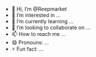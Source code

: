 - 👋 Hi, I’m @Reepmarket
- 👀 I’m interested in ...
- 🌱 I’m currently learning ...
- 💞️ I’m looking to collaborate on ...
- 📫 How to reach me ...
- 😄 Pronouns: ...
- ⚡ Fun fact: ...

<!---
Reepmarket/Reepmarket is a ✨ special ✨ repository because its `README.md` (this file) appears on your GitHub profile.
You can click the Preview link to take a look at your changes.
--->
